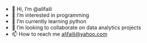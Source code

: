 - 👋 Hi, I’m @alifaili
- 👀 I’m interested in programming
- 🌱 I’m currently learning python
- 💞️ I’m looking to collaborate on data analytics projects
- 📫 How to reach me alifaili@yahoo.com

<!---
alifaili/alifaili is a ✨ special ✨ repository because its `README.md` (this file) appears on your GitHub profile.
You can click the Preview link to take a look at your changes.
--->
